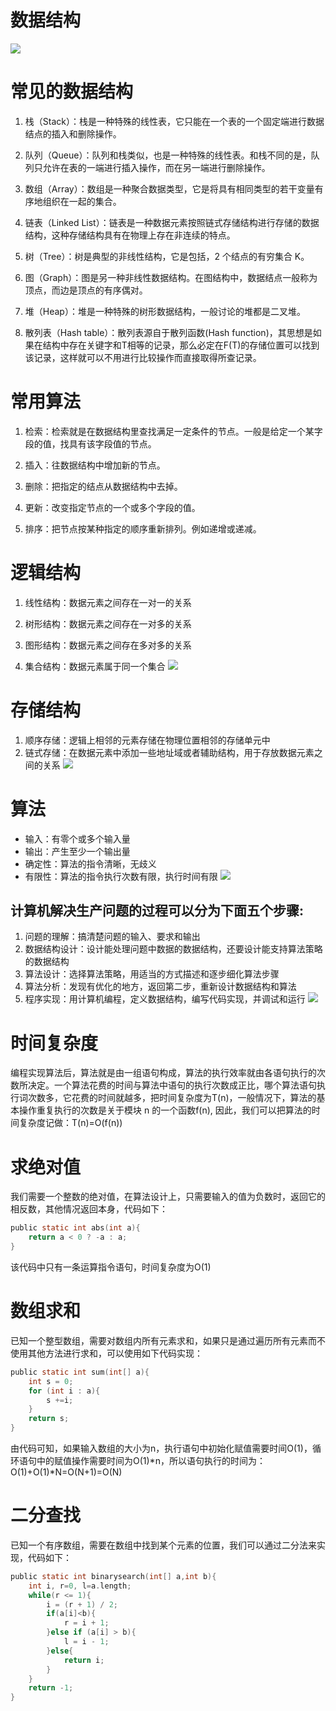 # 数据结构
![](https://pic2.zhimg.com/80/v2-d3ff88ce8432ccee1e1a6456eddd7051_720w.jpg)
# 常见的数据结构
1. 栈（Stack）：栈是一种特殊的线性表，它只能在一个表的一个固定端进行数据结点的插入和删除操作。 
   
2. 队列（Queue）：队列和栈类似，也是一种特殊的线性表。和栈不同的是，队列只允许在表的一端进行插入操作，而在另一端进行删除操作。
3. 数组（Array）：数组是一种聚合数据类型，它是将具有相同类型的若干变量有序地组织在一起的集合。
4. 链表（Linked List）：链表是一种数据元素按照链式存储结构进行存储的数据结构，这种存储结构具有在物理上存在非连续的特点。
5. 树（Tree）：树是典型的非线性结构，它是包括，2 个结点的有穷集合 K。
6. 图（Graph）：图是另一种非线性数据结构。在图结构中，数据结点一般称为顶点，而边是顶点的有序偶对。
7. 堆（Heap）：堆是一种特殊的树形数据结构，一般讨论的堆都是二叉堆。
8. 散列表（Hash table）：散列表源自于散列函数(Hash function)，其思想是如果在结构中存在关键字和T相等的记录，那么必定在F(T)的存储位置可以找到该记录，这样就可以不用进行比较操作而直接取得所查记录。
# 常用算法
1. 检索：检索就是在数据结构里查找满足一定条件的节点。一般是给定一个某字段的值，找具有该字段值的节点。
   
2. 插入：往数据结构中增加新的节点。
3. 删除：把指定的结点从数据结构中去掉。
4. 更新：改变指定节点的一个或多个字段的值。
5. 排序：把节点按某种指定的顺序重新排列。例如递增或递减。
# 逻辑结构
1. 线性结构：数据元素之间存在一对一的关系
   
2. 树形结构：数据元素之间存在一对多的关系
3. 图形结构：数据元素之间存在多对多的关系
4. 集合结构：数据元素属于同一个集合
![](https://pic2.zhimg.com/80/v2-2575aa37a54fbf5c8ede82e28c0282e1_720w.jpg)
# 存储结构
1. 顺序存储：逻辑上相邻的元素存储在物理位置相邻的存储单元中
2. 链式存储：在数据元素中添加一些地址域或者辅助结构，用于存放数据元素之间的关系
![](https://pic2.zhimg.com/80/v2-5824a5b8a5505e0c4daa0f9955ef8169_720w.jpg)
# 算法
- 输入：有零个或多个输入量
- 输出：产生至少一个输出量
- 确定性：算法的指令清晰，无歧义
- 有限性：算法的指令执行次数有限，执行时间有限
![](https://pic1.zhimg.com/80/v2-8fd0e2b9f83cb9891f6d47822cc72aa4_720w.jpg)
## 计算机解决生产问题的过程可以分为下面五个步骤:
1. 问题的理解：搞清楚问题的输入、要求和输出
2. 数据结构设计：设计能处理问题中数据的数据结构，还要设计能支持算法策略的数据结构
3. 算法设计：选择算法策略，用适当的方式描述和逐步细化算法步骤
4. 算法分析：发现有优化的地方，返回第二步，重新设计数据结构和算法
5. 程序实现：用计算机编程，定义数据结构，编写代码实现，并调试和运行
![](https://mmbiz.qpic.cn/mmbiz_png/iaJPvricOSmTfleH8vSWnQNquI3O27EANfXaib2JvVnEZkG1Xh62ju8C8EQctiaT4FDdWibqiabFaukj6qJmYRhVn4ibA/640?wx_fmt=png&tp=webp&wxfrom=5&wx_lazy=1&wx_co=1)
# 时间复杂度
 编程实现算法后，算法就是由一组语句构成，算法的执行效率就由各语句执行的次数所决定。一个算法花费的时间与算法中语句的执行次数成正比，哪个算法语句执行词次数多，它花费的时间就越多，把时间复杂度为T(n)，一般情况下，算法的基本操作重复执行的次数是关于模块 n 的一个函数f(n), 因此，我们可以把算法的时间复杂度记做：T(n)=O(f(n))
# 求绝对值
我们需要一个整数的绝对值，在算法设计上，只需要输入的值为负数时，返回它的相反数，其他情况返回本身，代码如下：
```c
public static int abs(int a){
    return a < 0 ? -a : a;
}
```
该代码中只有一条运算指令语句，时间复杂度为O(1)
# 数组求和
已知一个整型数组，需要对数组内所有元素求和，如果只是通过遍历所有元素而不使用其他方法进行求和，可以使用如下代码实现：
```c
public static int sum(int[] a){
    int s = 0;
    for (int i : a){
        s +=i;
    }
    return s;
}
```
由代码可知，如果输入数组的大小为n，执行语句中初始化赋值需要时间O(1)，循环语句中的赋值操作需要时间为O(1)*n，所以语句执行的时间为：O(1)+O(1)*N=O(N+1)=O(N)
# 二分查找
已知一个有序数组，需要在数组中找到某个元素的位置，我们可以通过二分法来实现，代码如下：
```c
public static int binarysearch(int[] a,int b){
    int i, r=0, l=a.length;
    while(r <= 1){
        i = (r + 1) / 2;
        if(a[i]<b){
            r = i + 1;
        }else if (a[i] > b){
            l = i - 1;
        }else{
            return i;
        } 
    }
    return -1;
}
```
